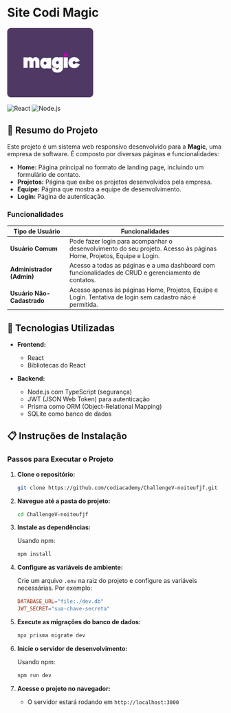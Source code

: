 # Site Codi Magic

<img src="./frontend/src/img/Logoquadrada.png" alt="Magic Logo" width="200"/>

![React](https://img.shields.io/badge/React-18.3.1-blue)
![Node.js](https://img.shields.io/badge/Node.js-12.18.3-green)


## 🎯 Resumo do Projeto

Este projeto é um sistema web responsivo desenvolvido para a **Magic**, uma empresa de software. É composto por diversas páginas e funcionalidades:

- **Home:** Página principal no formato de landing page, incluindo um formulário de contato.
- **Projetos:** Página que exibe os projetos desenvolvidos pela empresa.
- **Equipe:** Página que mostra a equipe de desenvolvimento.
- **Login:** Página de autenticação.

### Funcionalidades

| Tipo de Usuário        | Funcionalidades                                                                                                                                 |
|------------------------|-------------------------------------------------------------------------------------------------------------------------------------------------|
| **Usuário Comum**       | Pode fazer login para acompanhar o desenvolvimento do seu projeto. Acesso às páginas Home, Projetos, Equipe e Login.                            |
| **Administrador (Admin)** | Acesso a todas as páginas e a uma dashboard com funcionalidades de CRUD e gerenciamento de contatos.                                          |
| **Usuário Não-Cadastrado** | Acesso apenas às páginas Home, Projetos, Equipe e Login. Tentativa de login sem cadastro não é permitida.                                     |

## 🚀 Tecnologias Utilizadas

- **Frontend:**
  - React
  - Bibliotecas do React

- **Backend:**
  - Node.js com TypeScript (segurança)
  - JWT (JSON Web Token) para autenticação
  - Prisma como ORM (Object-Relational Mapping)
  - SQLite como banco de dados

## 📋 Instruções de Instalação

### Passos para Executar o Projeto

1. **Clone o repositório:**

   ```bash
   git clone https://github.com/codiacademy/ChallengeV-noiteufjf.git

2. **Navegue até a pasta do projeto:**

   ```bash
   cd ChallengeV-noiteufjf
   ```

3. **Instale as dependências:**

   Usando npm:

   ```bash
   npm install
   ```

4. **Configure as variáveis de ambiente:**

   Crie um arquivo `.env` na raiz do projeto e configure as variáveis necessárias. Por exemplo:

   ```makefile
   DATABASE_URL="file:./dev.db"
   JWT_SECRET="sua-chave-secreta"
   ```

5. **Execute as migrações do banco de dados:**

   ```bash
   npx prisma migrate dev
   ```

6. **Inicie o servidor de desenvolvimento:**

   Usando npm:

   ```bash
   npm run dev
   ```

7. **Acesse o projeto no navegador:**
   - O servidor estará rodando em `http://localhost:3000`



